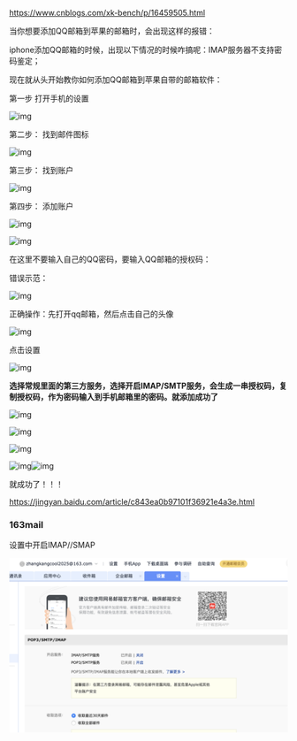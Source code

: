 https://www.cnblogs.com/xk-bench/p/16459505.html



当你想要添加QQ邮箱到苹果的邮箱时，会出现这样的报错：

 

iphone添加QQ邮箱的时候，出现以下情况的时候咋搞呢：IMAP服务器不支持密码鉴定；

现在就从头开始教你如何添加QQ邮箱到苹果自带的邮箱软件：

第一步 打开手机的设置

![img](https://img2022.cnblogs.com/blog/871188/202207/871188-20220708193924452-721440158.jpg)

 

 

第二步： 找到邮件图标

 

![img](https://img2022.cnblogs.com/blog/871188/202207/871188-20220708194033761-1617737436.jpg)

 

 

第三步： 找到账户

 

![img](https://img2022.cnblogs.com/blog/871188/202207/871188-20220708194217823-2109381329.jpg)

 

 

第四步： 添加账户

 

![img](https://img2022.cnblogs.com/blog/871188/202207/871188-20220708194117050-1426589597.jpg)

 

![img](https://img2022.cnblogs.com/blog/871188/202207/871188-20220708194324293-1322746322.png)

 

 

 

在这里不要输入自己的QQ密码，要输入QQ邮箱的授权码：

错误示范：

![img](https://img2022.cnblogs.com/blog/871188/202207/871188-20220708194414383-1684463820.png)

 

正确操作：先打开qq邮箱，然后点击自己的头像

![img](https://img2022.cnblogs.com/blog/871188/202207/871188-20220708194510749-1980784689.png)

 

 

点击设置

 

 ![img](https://img2022.cnblogs.com/blog/871188/202207/871188-20220708194605044-1602230990.png)

 

**选择常规里面的第三方服务，选择开启IMAP/SMTP服务，会生成一串授权码，复制授权码，作为密码输入到手机邮箱里的密码。就添加成功了**

 ![img](https://img2022.cnblogs.com/blog/871188/202207/871188-20220708194731885-93862166.png)

![img](https://img2022.cnblogs.com/blog/871188/202207/871188-20220708195405904-897859149.png)

 

 

 

 

 ![img](https://img2022.cnblogs.com/blog/871188/202207/871188-20220708195257833-1537773691.png)

 

 

 ![img](https://img2022.cnblogs.com/blog/871188/202207/871188-20220708195455488-830749884.jpg)![img](https://img2022.cnblogs.com/blog/871188/202207/871188-20220708195521613-1927329170.jpg)

 

 

就成功了！！！

 

https://jingyan.baidu.com/article/c843ea0b97101f36921e4a3e.html





### 163mail

设置中开启IMAP//SMAP

![image-20230721075552036](邮箱配置.assets/image-20230721075552036.png)